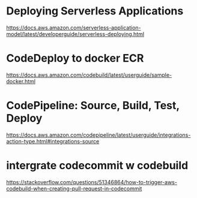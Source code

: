 # Deploying Serverless Applications

https://docs.aws.amazon.com/serverless-application-model/latest/developerguide/serverless-deploying.html

# CodeDeploy to docker ECR
https://docs.aws.amazon.com/codebuild/latest/userguide/sample-docker.html

# CodePipeline: Source, Build, Test, Deploy
https://docs.aws.amazon.com/codepipeline/latest/userguide/integrations-action-type.html#integrations-source

# intergrate codecommit w codebuild
https://stackoverflow.com/questions/51346864/how-to-trigger-aws-codebuild-when-creating-pull-request-in-codecommit